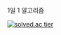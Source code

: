 1일 1 알고리즘
<div>
  
  [![solved.ac tier](http://mazassumnida.wtf/api/generate_badge?boj=jeong3127)](https://solved.ac/jeong3127)
</div>
